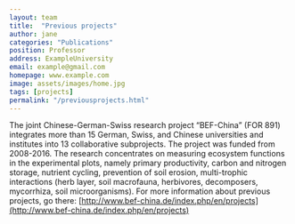```yaml
---
layout: team
title:  "Previous projects"
author: jane
categories: "Publications"
position: Professor
address: ExampleUniversity
email: example@gmail.com
homepage: www.example.com
image: assets/images/home.jpg
tags: [projects]
permalink: "/previousprojects.html"
---
```


The joint Chinese-German-Swiss research project “BEF-China” (FOR 891) integrates more than 15 German, Swiss, and Chinese universities and institutes into 13 collaborative subprojects. The project was funded from 2008-2016.
The research concentrates on measuring ecosystem functions in the experimental plots, namely primary productivity, carbon and nitrogen storage, nutrient cycling, prevention of soil erosion, multi-trophic interactions (herb layer, soil macrofauna, herbivores, decomposers, mycorrhiza, soil microorganisms). For more information about previous projects, go there: [http://www.bef-china.de/index.php/en/projects](http://www.bef-china.de/index.php/en/projects)
